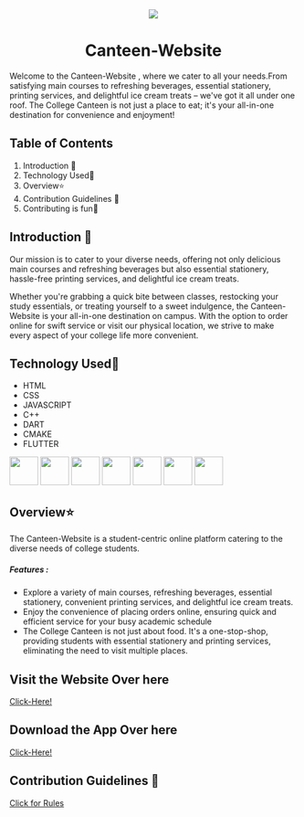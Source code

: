 <div align="center"><img src="https://github.com/Sneha123-zudo/Canteen-Website/assets/145490348/16996d07-a9c4-43bd-90a0-5c116de26367">
</div>

# <div align="center">Canteen-Website </div>


Welcome to the Canteen-Website , where we cater to all your needs.From satisfying main courses to refreshing beverages, essential stationery, printing services, and delightful ice cream treats – we've got it all under one roof.
The College Canteen is not just a place to eat; it's your all-in-one destination for convenience and enjoyment!

## Table of Contents

1. Introduction 📌
2. Technology Used🚀
3. Overview⭐
4. Contribution Guidelines 📑
5. Contributing is fun🧡

## Introduction 📌

Our mission is to cater to your diverse needs, offering not only delicious main courses and refreshing beverages but also essential stationery, hassle-free printing services, and delightful ice cream treats.

Whether you're grabbing a quick bite between classes, restocking your study essentials, or treating yourself to a sweet indulgence, the  Canteen-Website is your all-in-one destination on campus. With the option to order online for swift service or visit our physical location, we strive to make every aspect of your college life more convenient.

## Technology Used🚀
- HTML
- CSS 
- JAVASCRIPT
- C++
- DART
- CMAKE
- FLUTTER


<img src="https://github.com/Sneha123-zudo/Canteen-Website/assets/145490348/9844298c-6310-48de-88b1-75884f799522" height="50">
<img src="https://github.com/Sneha123-zudo/Canteen-Website/assets/145490348/288a246b-2f82-4254-a7d8-f2ee0b4d261e" height="50">
<img src="https://github.com/Sneha123-zudo/Canteen-Website/assets/145490348/ea7cbb0a-a15b-4f9e-bd0b-afe1f954a764" height="50">
<img src="https://github.com/Sneha123-zudo/Canteen-Website/assets/145490348/57e6ef84-0dde-43b4-96d3-c69cda9fb1d7" height="50">
<img src="https://github.com/Sneha123-zudo/Canteen-Website/assets/145490348/bb113aa4-b8db-4db2-9e1a-c4178e463881" height="50">
<img src="https://github.com/Sneha123-zudo/Canteen-Website/assets/145490348/46bc7e68-1d63-4f81-b72c-a7e19487e9f2" height="50">
<img src="https://github.com/Sneha123-zudo/Canteen-Website/assets/145490348/8ee2d3af-79cb-4413-9467-f98952c6cd60" height="50">

## Overview⭐

The  Canteen-Website is a student-centric online platform catering to the diverse needs of college students. 

##### Features :
- Explore a variety of main courses, refreshing beverages, essential stationery, convenient printing services, and delightful ice cream treats.
- Enjoy the convenience of placing orders online, ensuring quick and efficient service for your busy academic schedule
- The College Canteen is not just about food. It's a one-stop-shop, providing students with essential stationery and printing services, eliminating the need to visit multiple places.

## Visit the Website Over here
[Click-Here!](https://canteen-website-shinjan.vercel.app/)

## Download the App Over here 

[Click-Here!](https://github.com/Shinjan-saha/Canteen-Website/blob/main/canapp/canapp/App-release/app-release.apk)


## Contribution Guidelines 📑

[Click for Rules](https://github.com/Shinjan-saha/Canteen-Website/blob/main/CONTRIBUTE.md) 

